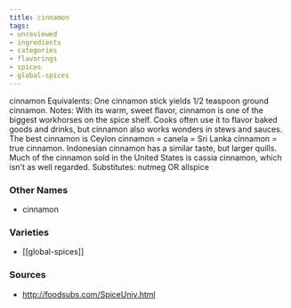 ```yaml
---
title: cinnamon
tags:
- unreviewed
- ingredients
- categories
- flavorings
- spices
- global-spices
---
```

cinnamon Equivalents: One cinnamon stick yields 1/2 teaspoon ground cinnamon. Notes: With its warm, sweet flavor, cinnamon is one of the biggest workhorses on the spice shelf. Cooks often use it to flavor baked goods and drinks, but cinnamon also works wonders in stews and sauces. The best cinnamon is Ceylon cinnamon = canela = Sri Lanka cinnamon = true cinnamon. Indonesian cinnamon has a similar taste, but larger quills. Much of the cinnamon sold in the United States is cassia cinnamon, which isn't as well regarded. Substitutes: nutmeg OR allspice

### Other Names

* cinnamon

### Varieties

* [[global-spices]]

### Sources
* http://foodsubs.com/SpiceUniv.html
